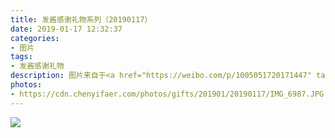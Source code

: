 ```yaml
---
title: 发酱感谢礼物系列（20190117）
date: 2019-01-17 12:32:37
categories:
- 图片
tags:
- 发酱感谢礼物
description: 图片来自于<a href="https://weibo.com/p/1005051720171447" target="_blank">quanmmmmm</a><br/>“谢谢一花谢语～（是不是女孩子呀） ​  ​​​ ​​​ ​​​ ​​​
photos: 
- https://cdn.chenyifaer.com/photos/gifts/201901/20190117/IMG_6987.JPG
---
```


![](https://cdn.chenyifaer.com/photos/gifts/201901/20190117/IMG_6988.JPG)
